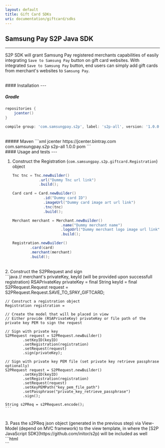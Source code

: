 ```yaml
---
layout: default
title: Gift Card SDKs
uri: documentation/giftcard/sdks
---
```


## Samsung Pay S2P Java SDK
---
S2P SDK will grant Samsung Pay registered merchants capabilities of easily integrating `Save to Samsung Pay` button on gift card websites. With integrated `Save to Samsung Pay` button, end users can simply add gift cards from merchant's websites to `Samsung Pay`.

<br>
#### Installation
---

##### Gradle
```gradle
repositories {
    jcenter()
}

compile group: 'com.samsungpay.s2p', label: 's2p-all', version: '1.0.0'
```

<br>
##### Maven
```xml
<repositories>
    <repository>
        <id>jcenter</id>
        <url>https://jcenter.bintray.com</url>
    </repository>
</repositories>

<dependency>
  <groupId>com.samsungpay.s2p</groupId>
  <artifactId>s2p-all</artifactId>
  <version>1.0.0</version>
  <type>pom</type>
</dependency>
```

<br>
#### Usage and tests
---

1. Construct the Registration (`com.samsungpay.s2p.giftcard.Registration`) object

    ```java
    Tnc tnc = Tnc.newBuilder()
                .url("Dummy Tnc url link")
                .build();

    Card card = Card.newBuilder()
                  .id("Dummy card ID")
                  .imageUrl("Dummy card image art url link")
                  .tnc(tnc)
                  .build();

    Merchant merchant = Merchant.newBuilder()
                          .name("Dummy merchant name")
                          .logoUrl("Dummy merchant logo image url link")
                          .build();

    Registration.newBuilder()
            .card(card)
            .merchant(merchant)
            .build();
    ```
<br>
2. Construct the S2PRequest and sign
<br>
    ```java
    // merchant's privateKey, keyId (will be provided upon successfull registration)
    RSAPrivateKey privateKey =
    final String keyId =
    final S2PRequest.Request request = S2PRequest.Request.SAVE_TO_SPAY_GIFTCARD;

    // Construct a registration object
    Registration registration =

    // Create the model that will be placed in view
    // Either provide (RSAPrivateKey) privateKey or file path of the private key PEM to sign the request

    // Sign with private key
    S2PRequest request = S2PRequest.newBuilder()
            .setKeyID(keyID)
            .setRegistration(registration)
            .setRequest(request)
            .sign(privateKey);

    // Sign with private key PEM file (set private key retrieve passphrase optionally)
    S2PRequest request = S2PRequest.newBuilder()
            .setKeyID(keyID)
            .setRegistration(registration)
            .setRequest(request)
            .setKeyPEMPath("key_pem_file_path")
            .setPassphrase("private_key_retrieve_passphrase")
            .sign();

    String s2PReq = s2PRequest.encode();
    ```
<br>
3. Pass the s2PReq json object (generated in the previous step) via View-Model (depend on MVC framework) to the view template, in where the [S2P JavaScript SDK](https://github.com/initor/s2p) will be included as well
<br>
    ```html
    <div id="S2P-root" s2p-req="{S2PReq}"></div>
    <script src="{public_files}/s2p.js"></script>
    ```
